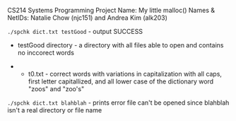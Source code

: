 CS214 Systems Programming Project Name: My little malloc() Names & NetIDs: Natalie Chow (njc151) and Andrea Kim (alk203)

`./spchk dict.txt testGood` - output SUCCESS 
- testGood directory - a directory with all files able to open and contains no inccorect words 

- - t0.txt - correct words with variations in capitalization with all caps, first letter capitallized, and all lower case of the dictionary word "zoos" and "zoo's"



`./spchk dict.txt blahblah` - prints error file can't be opened since blahblah isn't a real directory or file name